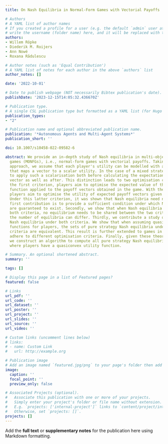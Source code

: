 ```yaml
---
title: On Nash Equilibria in Normal-Form Games with Vectorial Payoffs

# Authors
# A YAML list of author names
# If you created a profile for a user (e.g. the default `admin` user at `content/authors/admin/`), 
# write the username (folder name) here, and it will be replaced with their full name and linked to their profile.
authors:
- Willem Röpke
- Diederik M. Roijers
- Ann Nowé
- Roxana Rădulescu

# Author notes (such as 'Equal Contribution')
# A YAML list of notes for each author in the above `authors` list
author_notes: []

date: '2022-10-01'

# Date to publish webpage (NOT necessarily Bibtex publication's date).
publishDate: '2023-12-15T14:05:32.436670Z'

# Publication type.
# A single CSL publication type but formatted as a YAML list (for Hugo requirements).
publication_types:
- "2"

# Publication name and optional abbreviated publication name.
publication: '*Autonomous Agents and Multi-Agent Systems*'
publication_short: ''

doi: 10.1007/s10458-022-09582-6

abstract: We provide an in-depth study of Nash equilibria in multi-objective normal-form
  games (MONFGs), i.e., normal-form games with vectorial payoffs. Taking a utility-based
  approach, we assume that each player's utility can be modelled with a utility function
  that maps a vector to a scalar utility. In the case of a mixed strategy, it is meaningful
  to apply such a scalarisation both before calculating the expectation of the payoff
  vector as well as after. This distinction leads to two optimisation criteria. With
  the first criterion, players aim to optimise the expected value of their utility
  function applied to the payoff vectors obtained in the game. With the second criterion,
  players aim to optimise the utility of expected payoff vectors given a joint strategy.
  Under this latter criterion, it was shown that Nash equilibria need not exist. Our
  first contribution is to provide a sufficient condition under which Nash equilibria
  are guaranteed to exist. Secondly, we show that when Nash equilibria do exist under
  both criteria, no equilibrium needs to be shared between the two criteria, and even
  the number of equilibria can differ. Thirdly, we contribute a study of pure strategy
  Nash equilibria under both criteria. We show that when assuming quasiconvex utility
  functions for players, the sets of pure strategy Nash equilibria under both optimisation
  criteria are equivalent. This result is further extended to games in which players
  adhere to different optimisation criteria. Finally, given these theoretical results,
  we construct an algorithm to compute all pure strategy Nash equilibria in MONFGs
  where players have a quasiconvex utility function.

# Summary. An optional shortened abstract.
summary: ''

tags: []

# Display this page in a list of Featured pages?
featured: false

# Links
url_pdf: ''
url_code: ''
url_dataset: ''
url_poster: ''
url_project: ''
url_slides: ''
url_source: ''
url_video: ''

# Custom links (uncomment lines below)
# links:
# - name: Custom Link
#   url: http://example.org

# Publication image
# Add an image named `featured.jpg/png` to your page's folder then add a caption below.
image:
  caption: ''
  focal_point: ''
  preview_only: false

# Associated Projects (optional).
#   Associate this publication with one or more of your projects.
#   Simply enter your project's folder or file name without extension.
#   E.g. `projects: ['internal-project']` links to `content/project/internal-project/index.md`.
#   Otherwise, set `projects: []`.
projects: []
---
```


Add the **full text** or **supplementary notes** for the publication here using Markdown formatting.
